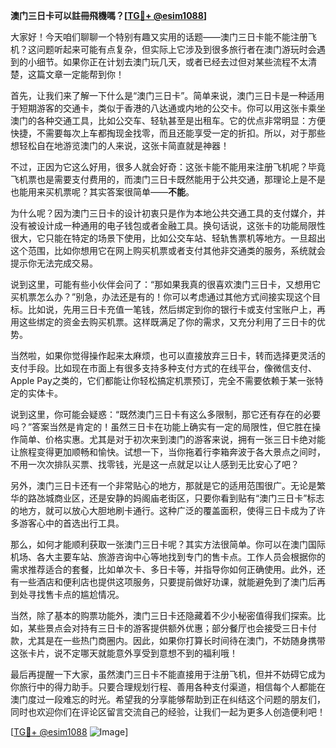 **澳门三日卡可以註冊飛機嗎？[[TG💪+ @esim1088](https://t.me/s/esim1088)]**

大家好！今天咱们聊聊一个特别有趣又实用的话题——澳门三日卡能不能注册飞机？这问题听起来可能有点复杂，但实际上它涉及到很多旅行者在澳门游玩时会遇到的小细节。如果你正在计划去澳门玩几天，或者已经去过但对某些流程不太清楚，这篇文章一定能帮到你！

首先，让我们来了解一下什么是“澳门三日卡”。简单来说，澳门三日卡是一种适用于短期游客的交通卡，类似于香港的八达通或内地的公交卡。你可以用这张卡乘坐澳门的各种交通工具，比如公交车、轻轨甚至是出租车。它的优点非常明显：方便快捷，不需要每次上车都掏现金找零，而且还能享受一定的折扣。所以，对于那些想轻松自在地游览澳门的人来说，这张卡简直就是神器！

不过，正因为它这么好用，很多人就会好奇：这张卡能不能用来注册飞机呢？毕竟飞机票也是需要支付费用的，而澳门三日卡既然能用于公共交通，那理论上是不是也能用来买机票呢？其实答案很简单——**不能**。

为什么呢？因为澳门三日卡的设计初衷只是作为本地公共交通工具的支付媒介，并没有被设计成一种通用的电子钱包或者金融工具。换句话说，这张卡的功能局限性很大，它只能在特定的场景下使用，比如公交车站、轻轨售票机等地方。一旦超出这个范围，比如你想用它在网上购买机票或者支付其他非交通类的服务，系统就会提示你无法完成交易。

说到这里，可能有些小伙伴会问了：“那如果我真的很喜欢澳门三日卡，又想用它买机票怎么办？”别急，办法还是有的！你可以考虑通过其他方式间接实现这个目标。比如说，先用三日卡充值一笔钱，然后绑定到你的银行卡或支付宝账户上，再用这些绑定的资金去购买机票。这样既满足了你的需求，又充分利用了三日卡的优势。

当然啦，如果你觉得操作起来太麻烦，也可以直接放弃三日卡，转而选择更灵活的支付手段。比如现在市面上有很多支持多种支付方式的在线平台，像微信支付、Apple Pay之类的，它们都能让你轻松搞定机票预订，完全不需要依赖于某一张特定的实体卡。

说到这里，你可能会疑惑：“既然澳门三日卡有这么多限制，那它还有存在的必要吗？”答案当然是肯定的！虽然三日卡在功能上确实有一定的局限性，但它胜在操作简单、价格实惠。尤其是对于初次来到澳门的游客来说，拥有一张三日卡绝对能让旅程变得更加顺畅和愉快。试想一下，当你拖着行李箱奔波于各大景点之间时，不用一次次排队买票、找零钱，光是这一点就足以让人感到无比安心了吧？

另外，澳门三日卡还有一个非常贴心的地方，那就是它的适用范围很广。无论是繁华的路氹城商业区，还是安静的妈阁庙老街区，只要你看到贴有“澳门三日卡”标志的地方，就可以放心大胆地刷卡通行。这种广泛的覆盖面积，使得三日卡成为了许多游客心中的首选出行工具。

那么，如何才能顺利获取一张澳门三日卡呢？其实方法很简单。你可以在澳门国际机场、各大主要车站、旅游咨询中心等地找到专门的售卡点。工作人员会根据你的需求推荐适合的套餐，比如单次卡、多日卡等，并指导你如何正确使用。此外，还有一些酒店和便利店也提供这项服务，只要提前做好功课，就能避免到了澳门后再到处寻找售卡点的尴尬情况。

当然，除了基本的购票功能外，澳门三日卡还隐藏着不少小秘密值得我们探索。比如，某些景点会对持有三日卡的游客提供额外优惠；部分餐厅也会接受三日卡付款，尤其是在一些热门商圈内。因此，如果你打算长时间待在澳门，不妨随身携带这张卡片，说不定哪天就能意外享受到意想不到的福利哦！

最后再提醒一下大家，虽然澳门三日卡不能直接用于注册飞机，但并不妨碍它成为你旅行中的得力助手。只要合理规划行程、善用各种支付渠道，相信每个人都能在澳门度过一段难忘的时光。希望我的分享能够帮助到正在纠结这个问题的朋友们，同时也欢迎你们在评论区留言交流自己的经验，让我们一起为更多人创造便利吧！

[[TG💪+ @esim1088](https://t.me/s/esim1088) ![Image](https://i.postimg.cc/4NQfJmqS/Snipaste-2025-05-13-00-14-12.png)]